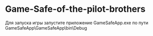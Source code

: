 # Game-Safe-of-the-pilot-brothers

Для запуска игры запустите приложение GameSafeApp.exe по пути GameSafeApp\GameSafeApp\bin\Debug